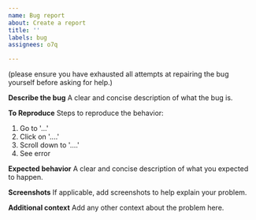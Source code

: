 ```yaml
---
name: Bug report
about: Create a report
title: ''
labels: bug
assignees: o7q

---
```


(please ensure you have exhausted all attempts at repairing the bug yourself before asking for help.)

**Describe the bug**
A clear and concise description of what the bug is.

**To Reproduce**
Steps to reproduce the behavior:
1. Go to '...'
2. Click on '....'
3. Scroll down to '....'
4. See error

**Expected behavior**
A clear and concise description of what you expected to happen.

**Screenshots**
If applicable, add screenshots to help explain your problem.

**Additional context**
Add any other context about the problem here.
